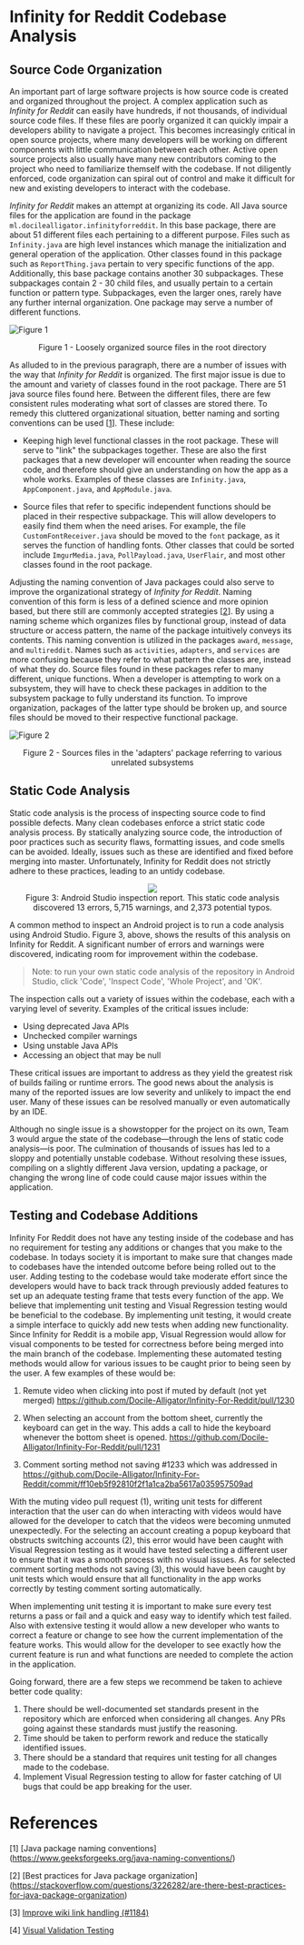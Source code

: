 # Infinity for Reddit Codebase Analysis

## Source Code Organization

An important part of large software projects is how source code is created and organized throughout the project. A complex application such as *Infinity for Reddit* can easily have hundreds, if not thousands, of individual source code files. If these files are poorly organized it can quickly impair a developers ability to navigate a project. This becomes increasingly critical in open source projects, where many developers will be working on different components with little communication between each other. Active open source projects also usually have many new contributors coming to the project who need to familiarize themself with the codebase. If not diligently enforced, code organization can spiral out of control and make it difficult for new and existing developers to interact with the codebase.

*Infinity for Reddit* makes an attempt at organizing its code. All Java source files for the application are found in the package `ml.docilealligator.infinityforreddit`. In this base package, there are about 51 different files each pertaining to a different purpose. Files such as `Infinity.java` are high level instances which manage the initialization and general operation of the application. Other classes found in this package such as `ReportThing.java` pertain to very specific functions of the app. Additionally, this base package contains another 30 subpackages. These subpackages contain 2 - 30 child files, and usually pertain to a certain function or pattern type. Subpackages, even the larger ones, rarely have any further internal organization. One package may serve a number of different functions.

![Figure 1](./assets/root-directory.png)
<p align = "center">
Figure 1 - Loosely organized source files in the root directory
</p>

As alluded to in the previous paragraph, there are a number of issues with the way that *Infinity for Reddit* is organized. The first major issue is due to the amount and variety of classes found in the root package. There are 51 java source files found here. Between the different files, there are few consistent rules moderating what sort of classes are stored there. To remedy this cluttered organizational situation, better naming and sorting conventions can be used [[1](#references)]. These include:

- Keeping high level functional classes in the root package. These will serve to "link" the subpackages together. These are also the first packages that a new developer will encounter when reading the source code, and therefore should give an understanding on how the app as a whole works. Examples of these classes are `Infinity.java`, `AppComponent.java`, and `AppModule.java`.

- Source files that refer to specific independent functions should be placed in their respective subpackage. This will allow developers to easily find them when the need arises. For example, the file `CustomFontReceiver.java` should be moved to the `font` package, as it serves the function of handling fonts. Other classes that could be sorted include `ImgurMedia.java`, `PollPayload.java`, `UserFlair`, and most other classes found in the root package.

Adjusting the naming convention of Java packages could also serve to improve the organizational strategy of *Infinity for Reddit*. Naming convention of this form is less of a defined science and more opinion based, but there still are commonly accepted strategies [[2](#references)]. By using a naming scheme which organizes files by functional group, instead of data structure or access pattern, the name of the package intuitively conveys its contents. This naming convention is utilized in the packages `award`, `message`, and `multireddit`. Names such as `activities`, `adapters`, and `services` are more confusing because they refer to what pattern the classes are, instead of what they do. Source files found in these packages refer to many different, unique functions. When a developer is attempting to work on a subsystem, they will have to check these packages in addition to the subsystem package to fully understand its function. To improve organization, packages of the latter type should be broken up, and source files should be moved to their respective functional package.

![Figure 2](./assets/adapters.png)

<p align = "center">
Figure 2 - Sources files in the 'adapters' package referring to various unrelated subsystems
</p>

## Static Code Analysis

Static code analysis is the process of inspecting source code to find possible defects. Many clean codebases enforce a strict static code analysis process. By statically analyzing source code, the introduction of poor practices such as security flaws, formatting issues, and code smells can be avoided. Ideally, issues such as these are identified and fixed before merging into master. Unfortunately, Infinity for Reddit does not strictly adhere to these practices, leading to an untidy codebase.


<p align = "center">
<img src="./assets/android-studio-inspection-report.png"/><br>
Figure 3: Android Studio inspection report. This static code analysis discovered 13 errors, 5,715 warnings, and 2,373 potential typos.
</p>


A common method to inspect an Android project is to run a code analysis using Android Studio. Figure 3, above, shows the results of this analysis on Infinity for Reddit. A significant number of errors and warnings were discovered, indicating room for improvement within the codebase.

> Note: to run your own static code analysis of the repository in Android Studio, click 'Code', 'Inspect Code', 'Whole Project', and 'OK'.

The inspection calls out a variety of issues within the codebase, each with a varying level of severity. Examples of the critical issues include:
- Using deprecated Java APIs
- Unchecked compiler warnings
- Using unstable Java APIs
- Accessing an object that may be null

These critical issues are important to address as they yield the greatest risk of builds failing or runtime errors. The good news about the analysis is many of the reported issues are low severity and unlikely to impact the end user. Many of these issues can be resolved manually or even automatically by an IDE.

Although no single issue is a showstopper for the project on its own, Team 3 would argue the state of the codebase—through the lens of static code analysis—is poor. The culmination of thousands of issues has led to a sloppy and potentially unstable codebase. Without resolving these issues, compiling on a slightly different Java version, updating a package, or changing the wrong line of code could cause major issues within the application.

## Testing and Codebase Additions
Infinity For Reddit does not have any testing inside of the codebase and has no requirement for testing any additions or changes that you make to the codebase. In todays society it is important to make sure that changes made to codebases have the intended outcome before being rolled out to the user. Adding testing to the codebase would take moderate effort since the developers would have to back track through previously added features to set up an adequate testing frame that tests every function of the app. We believe that implementing unit testing and Visual Regression testing would be beneficial to the codebase. By implementing unit testing, it would create a simple interface to quickly add new tests when adding new functionality. Since Infinity for Reddit is a mobile app, Visual Regression would allow for visual components to be tested for correctness before being merged into the main branch of the codebase. Implementing these automated testing methods would allow for various issues to be caught prior to being seen by the user. A few examples of these would be: 

1. Remute video when clicking into post if muted by default (not yet merged) https://github.com/Docile-Alligator/Infinity-For-Reddit/pull/1230

2. When selecting an account from the bottom sheet, currently the keyboard can get in the way. This adds a call to hide the keyboard whenever the bottom sheet is opened. https://github.com/Docile-Alligator/Infinity-For-Reddit/pull/1231

3. Comment sorting method not saving #1233 which was addressed in https://github.com/Docile-Alligator/Infinity-For-Reddit/commit/ff10eb5f92810f2f1a1ca2ba5617a035957509ad

With the muting video pull request (1), writing unit tests for different interaction that the user can do when interacting with videos would have allowed for the developer to catch that the videos were becoming unmuted unexpectedly. For the selecting an account creating a popup keyboard that obstructs switching accounts (2), this error would have been caught with Visual Regression testing as it would have tested selecting a different user to ensure that it was a smooth process with no visual issues. As for selected comment sorting methods not saving (3), this would have been caught by unit tests which would ensure that all functionality in the app works correctly by testing comment sorting automatically.

When implementing unit testing it is important to make sure every test returns a pass or fail and a quick and easy way to identify which test failed. Also with extensive testing it would allow a new developer who wants to correct a feature or change to see how the current implementation of the feature works. This would allow for the developer to see exactly how the current feature is run and what functions are needed to complete the action in the application.

Going forward, there are a few steps we recommend be taken to achieve better code quality:

1. There should be well-documented set standards present in the repository which are enforced when considering all changes. Any PRs going against these standards must justify the reasoning.
2. Time should be taken to perform rework and reduce the statically identified issues.
3. There should be a standard that requires unit testing for all changes made to the codebase.
4. Implement Visual Regression testing to allow for faster catching of UI bugs that could be app breaking for the user.

# References

[1] [Java package naming conventions]
(https://www.geeksforgeeks.org/java-naming-conventions/)

[2] [Best practices for Java package organization]
(https://stackoverflow.com/questions/3226282/are-there-best-practices-for-java-package-organization)

[3] [Improve wiki link handling (#1184)](https://github.com/Docile-Alligator/Infinity-For-Reddit/pull/1184)

[4] [Visual Validation Testing](https://www.softwaretestinghelp.com/visual-validation-testing/)
